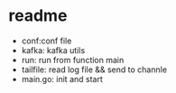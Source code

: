 # readme


- conf:conf file
- kafka: kafka utils
- run: run from function main
- tailfile: read log file && send to channle
- main.go: init and start